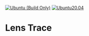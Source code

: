 [![Ubuntu (Build Only)](https://github.com/WilliamLewww/lens_trace/actions/workflows/ubuntu_build_only.yml/badge.svg)](https://github.com/WilliamLewww/lens_trace/actions/workflows/ubuntu_build_only.yml)
[![Ubuntu20.04](https://github.com/WilliamLewww/lens_trace/actions/workflows/ubuntu20.04.yml/badge.svg)](https://github.com/WilliamLewww/lens_trace/actions/workflows/ubuntu20.04.yml)
# Lens Trace
